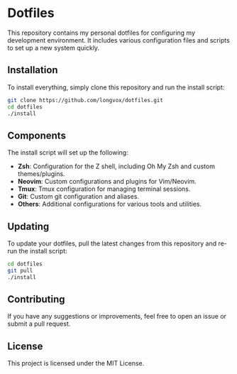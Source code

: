 # Dotfiles

This repository contains my personal dotfiles for configuring my development environment. It includes various configuration files and scripts to set up a new system quickly.

## Installation

To install everything, simply clone this repository and run the install script:

```bash
git clone https://github.com/longvox/dotfiles.git
cd dotfiles
./install
```

## Components

The install script will set up the following:

- **Zsh**: Configuration for the Z shell, including Oh My Zsh and custom themes/plugins.
- **Neovim**: Custom configurations and plugins for Vim/Neovim.
- **Tmux**: Tmux configuration for managing terminal sessions.
- **Git**: Custom git configuration and aliases.
- **Others**: Additional configurations for various tools and utilities.

## Updating

To update your dotfiles, pull the latest changes from this repository and re-run the install script:

```bash
cd dotfiles
git pull
./install
```

## Contributing

If you have any suggestions or improvements, feel free to open an issue or submit a pull request.

## License

This project is licensed under the MIT License.

